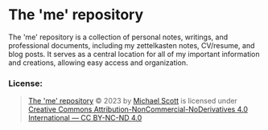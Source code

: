 # The 'me' repository
The 'me' repository is a collection of personal notes, writings, and professional documents, including my zettelkasten notes, CV/resume, and blog posts. It serves as a central location for all of my important information and creations, allowing easy access and organization.

### License:
> [The 'me' repository](https://github.com/menuscreen/me) &copy; 2023 by [Michael Scott](https://github.com/menuscreen) is licensed under [Creative Commons Attribution-NonCommercial-NoDerivatives 4.0 International — CC BY-NC-ND 4.0](http://creativecommons.org/licenses/by-nc-nd/4.0)
